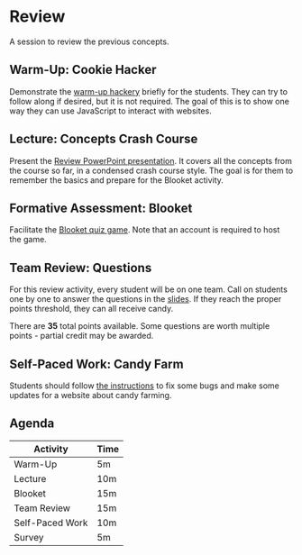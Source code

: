 # Review
A session to review the previous concepts.

## Warm-Up: Cookie Hacker
Demonstrate the [warm-up hackery](CookieHackerWarmUp.md) briefly for the students. They can try to follow along if desired, but it is not required. The goal of this is to show one way they can use JavaScript to interact with websites.

## Lecture: Concepts Crash Course
Present the [Review PowerPoint presentation](Review.pptx). It covers all the concepts from the course so far, in a condensed crash course style. The goal is for them to remember the basics and prepare for the Blooket activity.

## Formative Assessment: Blooket
Facilitate the [Blooket quiz game](https://dashboard.blooket.com/set/643e9a588b494d32698e3bdb). Note that an account is required to host the game.

## Team Review: Questions
For this review activity, every student will be on one team. Call on students one by one to answer the questions in the [slides](Questions.pptx). If they reach the proper points threshold, they can all receive candy.

There are **35** total points available. Some questions are worth multiple points - partial credit may be awarded.

## Self-Paced Work: Candy Farm
Students should follow [the instructions](CandyFarmSelfPacedWork.md) to fix some bugs and make some updates for a website about candy farming.

## Agenda

| Activity | Time |
|-|-|
| Warm-Up | 5m |
| Lecture | 10m |
| Blooket | 15m |
| Team Review | 15m |
| Self-Paced Work | 10m |
| Survey | 5m |
